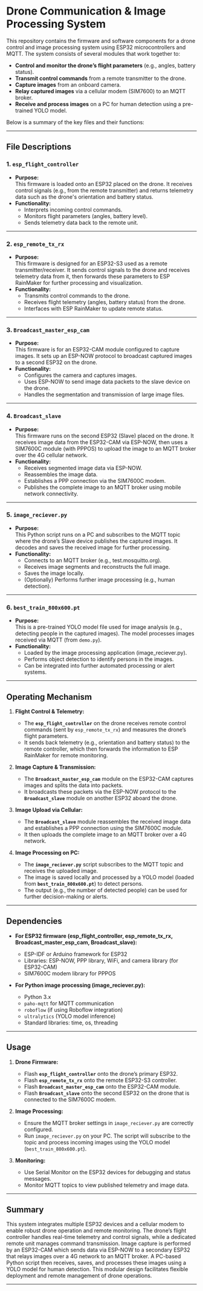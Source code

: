 # Drone Communication & Image Processing System

This repository contains the firmware and software components for a drone control and image processing system using ESP32 microcontrollers and MQTT. The system consists of several modules that work together to:
  
- **Control and monitor the drone’s flight parameters** (e.g., angles, battery status).
- **Transmit control commands** from a remote transmitter to the drone.
- **Capture images** from an onboard camera.
- **Relay captured images** via a cellular modem (SIM7600) to an MQTT broker.
- **Receive and process images** on a PC for human detection using a pre-trained YOLO model.

Below is a summary of the key files and their functions:

---

## File Descriptions

### 1. `esp_flight_controller`
- **Purpose:**  
  This firmware is loaded onto an ESP32 placed on the drone. It receives control signals (e.g., from the remote transmitter) and returns telemetry data such as the drone's orientation and battery status.
- **Functionality:**  
  - Interprets incoming control commands.
  - Monitors flight parameters (angles, battery level).
  - Sends telemetry data back to the remote unit.

---

### 2. `esp_remote_tx_rx`
- **Purpose:**  
  This firmware is designed for an ESP32-S3 used as a remote transmitter/receiver. It sends control signals to the drone and receives telemetry data from it, then forwards these parameters to ESP RainMaker for further processing and visualization.
- **Functionality:**  
  - Transmits control commands to the drone.
  - Receives flight telemetry (angles, battery status) from the drone.
  - Interfaces with ESP RainMaker to update remote status.

---

### 3. `Broadcast_master_esp_cam`
- **Purpose:**  
  This firmware is for an ESP32-CAM module configured to capture images. It sets up an ESP-NOW protocol to broadcast captured images to a second ESP32 on the drone.
- **Functionality:**  
  - Configures the camera and captures images.
  - Uses ESP-NOW to send image data packets to the slave device on the drone.
  - Handles the segmentation and transmission of large image files.

---

### 4. `Broadcast_slave`
- **Purpose:**  
  This firmware runs on the second ESP32 (Slave) placed on the drone. It receives image data from the ESP32-CAM via ESP-NOW, then uses a SIM7600C module (with PPPOS) to upload the image to an MQTT broker over the 4G cellular network.
- **Functionality:**  
  - Receives segmented image data via ESP-NOW.
  - Reassembles the image data.
  - Establishes a PPP connection via the SIM7600C modem.
  - Publishes the complete image to an MQTT broker using mobile network connectivity.

---

### 5. `image_reciever.py`
- **Purpose:**  
  This Python script runs on a PC and subscribes to the MQTT topic where the drone’s Slave device publishes the captured images. It decodes and saves the received image for further processing.
- **Functionality:**  
  - Connects to an MQTT broker (e.g., test.mosquitto.org).
  - Receives image segments and reconstructs the full image.
  - Saves the image locally.
  - (Optionally) Performs further image processing (e.g., human detection).

---

### 6. `best_train_800x600.pt`
- **Purpose:**  
  This is a pre-trained YOLO model file used for image analysis (e.g., detecting people in the captured images). The model processes images received via MQTT (from `demo.py`).
- **Functionality:**  
  - Loaded by the image processing application (image_reciever.py).
  - Performs object detection to identify persons in the images.
  - Can be integrated into further automated processing or alert systems.

---

## Operating Mechanism

1. **Flight Control & Telemetry:**
   - The **`esp_flight_controller`** on the drone receives remote control commands (sent by `esp_remote_tx_rx`) and measures the drone’s flight parameters.
   - It sends back telemetry (e.g., orientation and battery status) to the remote controller, which then forwards the information to ESP RainMaker for remote monitoring.

2. **Image Capture & Transmission:**
   - The **`Broadcast_master_esp_cam`** module on the ESP32-CAM captures images and splits the data into packets.
   - It broadcasts these packets via the ESP-NOW protocol to the **`Broadcast_slave`** module on another ESP32 aboard the drone.

3. **Image Upload via Cellular:**
   - The **`Broadcast_slave`** module reassembles the received image data and establishes a PPP connection using the SIM7600C module.
   - It then uploads the complete image to an MQTT broker over a 4G network.

4. **Image Processing on PC:**
   - The **`image_reciever.py`** script subscribes to the MQTT topic and receives the uploaded image.
   - The image is saved locally and processed by a YOLO model (loaded from **`best_train_800x600.pt`**) to detect persons.
   - The output (e.g., the number of detected people) can be used for further decision-making or alerts.

---

## Dependencies

- **For ESP32 firmware (esp_flight_controller, esp_remote_tx_rx, Broadcast_master_esp_cam, Broadcast_slave):**
  - ESP-IDF or Arduino framework for ESP32
  - Libraries: ESP-NOW, PPP library, WiFi, and camera library (for ESP32-CAM)
  - SIM7600C modem library for PPPOS

- **For Python image processing (image_reciever.py):**
  - Python 3.x
  - `paho-mqtt` for MQTT communication
  - `roboflow` (if using Roboflow integration)
  - `ultralytics` (YOLO model inference)
  - Standard libraries: time, os, threading

---

## Usage

1. **Drone Firmware:**
   - Flash **`esp_flight_controller`** onto the drone’s primary ESP32.
   - Flash **`esp_remote_tx_rx`** onto the remote ESP32-S3 controller.
   - Flash **`Broadcast_master_esp_cam`** onto the ESP32-CAM module.
   - Flash **`Broadcast_slave`** onto the second ESP32 on the drone that is connected to the SIM7600C modem.

2. **Image Processing:**
   - Ensure the MQTT broker settings in `image_reciever.py` are correctly configured.
   - Run `image_reciever.py` on your PC. The script will subscribe to the topic and process incoming images using the YOLO model (`best_train_800x600.pt`).

3. **Monitoring:**
   - Use Serial Monitor on the ESP32 devices for debugging and status messages.
   - Monitor MQTT topics to view published telemetry and image data.

---

## Summary

This system integrates multiple ESP32 devices and a cellular modem to enable robust drone operation and remote monitoring. The drone’s flight controller handles real-time telemetry and control signals, while a dedicated remote unit manages command transmission. Image capture is performed by an ESP32-CAM which sends data via ESP-NOW to a secondary ESP32 that relays images over a 4G network to an MQTT broker. A PC-based Python script then receives, saves, and processes these images using a YOLO model for human detection. This modular design facilitates flexible deployment and remote management of drone operations.

---
